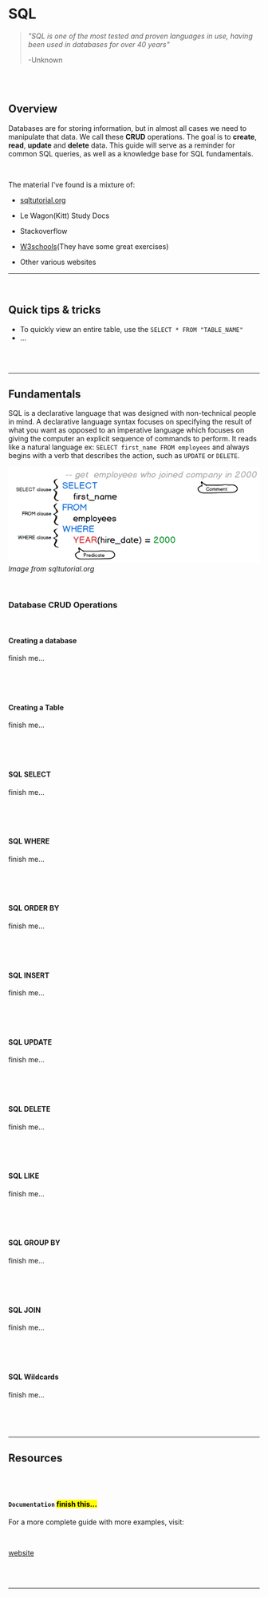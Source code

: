 # **SQL**

> _"SQL is one of the most tested and proven languages in use, having been used in databases for over 40 years"_
>
> -Unknown

<br>
<br>

## Overview

Databases are for storing information, but in almost all cases we need to manipulate that data. We call these **CRUD** operations. The goal is to **create**, **read**, **update** and **delete** data. This guide will serve as a reminder for common SQL queries, as well as a knowledge base for SQL fundamentals.

<br>

The material I've found is a mixture of:

-   [sqltutorial.org](https://www.sqltutorial.org/)

-   Le Wagon(Kitt) Study Docs

-   Stackoverflow

-   [W3schools](https://www.w3schools.com/sql/exercise.asp)(They have some great exercises)

-   Other various websites

---

<br>

## **Quick tips & tricks**

-   To quickly view an entire table, use the `SELECT * FROM "TABLE_NAME"`
-   ...

<br>
<br>

---

## **Fundamentals**

SQL is a declarative language that was designed with non-technical people in mind. A declarative language syntax focuses on specifying the result of what you want as opposed to an imperative language which focuses on giving the computer an explicit sequence of commands to perform. It reads like a natural language ex: `SELECT first_name FROM employees` and always begins with a verb that describes the action, such as `UPDATE` or `DELETE`.

![Example of SQL terminology and syntax](img/sql/syntax.png)
_Image from sqltutorial.org_

<br>

### **Database CRUD Operations**

<br>

#### **Creating a database**

finish me...

```sql

```

<br>
<br>

#### **Creating a Table**

finish me...

```sql

```

<br>
<br>

#### **SQL SELECT**

finish me...

```sql

```

<br>
<br>

#### **SQL WHERE**

finish me...

```sql

```

<br>
<br>

#### **SQL ORDER BY**

finish me...

```sql

```

<br>
<br>

#### **SQL INSERT**

finish me...

```sql

```

<br>
<br>

#### **SQL UPDATE**

finish me...

```sql

```

<br>
<br>

#### **SQL DELETE**

finish me...

```sql

```

<br>
<br>

#### **SQL LIKE**

finish me...

```sql

```

<br>
<br>

#### **SQL GROUP BY**

finish me...

```sql

```

<br>
<br>

#### **SQL JOIN**

finish me...

```sql

```

<br>
<br>

#### **SQL Wildcards**

finish me...

```sql

```

<br>
<br>

---

## **Resources**

<br>
<br>

#### **`Documentation`** <mark>finish this...</mark>

For a more complete guide with more examples, visit:

<br>

[website]()

<br>
<br>

---
